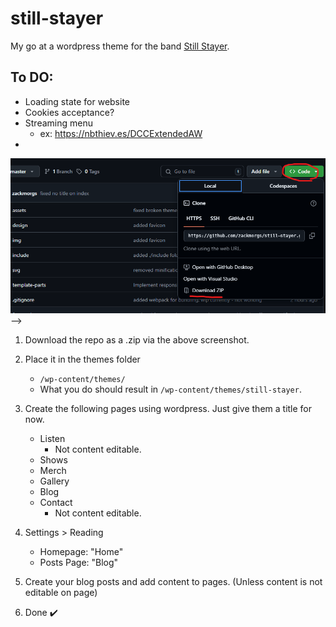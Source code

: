 # still-stayer
My go at a wordpress theme for the band [Still Stayer](https://facebook.com/stillstayer).

## To DO:
- Loading state for website
- Cookies acceptance?
- Streaming menu
    - ex: https://nbthiev.es/DCCExtendedAW
- 


![Download](download-screen.png "Download Tutorial") -->

1. Download the repo as a .zip via the above screenshot.

2. Place it in the themes folder
    - `/wp-content/themes/`
    - What you do should result in `/wp-content/themes/still-stayer`.
3. Create the following pages using wordpress. Just give them a title for now. 
    - Listen
        - Not content editable.
    - Shows
    - Merch
    - Gallery
    - Blog
    - Contact
        - Not content editable.

4. Settings > Reading 
    - Homepage: "Home"
    - Posts Page: "Blog"
5. Create your blog posts and add content to pages. (Unless content is not editable on page)
6. Done ✔️

